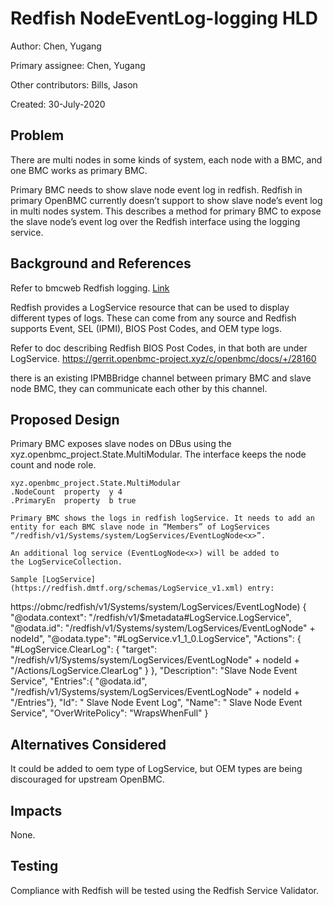 ﻿# Redfish NodeEventLog-logging HLD

Author: Chen, Yugang

Primary assignee: Chen, Yugang

Other contributors: Bills, Jason

Created: 30-July-2020

## Problem

There are multi nodes in some kinds of system, each node with a BMC, and one BMC works as primary BMC.

Primary BMC needs to show slave node event log in redfish. Redfish in primary OpenBMC currently doesn’t support to show slave node’s event log in multi nodes system. This describes a method for primary BMC to expose the slave node’s event log over the Redfish interface using the logging service.

## Background and References

Refer to bmcweb Redfish logging.
[Link]( https://gerrit.openbmc-project.xyz/c/openbmc/docs/+/20110 )

Redfish provides a LogService resource that can be used to display different types of logs. These can come from any source and Redfish supports Event, SEL (IPMI), BIOS Post Codes, and OEM type logs.

Refer to doc describing Redfish BIOS Post Codes, in that both are under LogService.
https://gerrit.openbmc-project.xyz/c/openbmc/docs/+/28160

there is an existing IPMBBridge channel between primary BMC and slave node BMC, they can communicate each other by this channel.

## Proposed Design

Primary BMC exposes slave nodes on DBus using the
xyz.openbmc_project.State.MultiModular. The interface keeps the node count and node role.
```
xyz.openbmc_project.State.MultiModular
.NodeCount  property  y 4
.PrimaryEn  property  b true

Primary BMC shows the logs in redfish logService. It needs to add an entity for each BMC slave node in “Members” of LogServices “/redfish/v1/Systems/system/LogServices/EventLogNode<x>”.

An additional log service (EventLogNode<x>) will be added to
the LogServiceCollection.

Sample [LogService](https://redfish.dmtf.org/schemas/LogService_v1.xml) entry:
```
https://obmc/redfish/v1/Systems/system/LogServices/EventLogNode<x>)
{
    "@odata.context": "/redfish/v1/$metadata#LogService.LogService",
    "@odata.id": "/redfish/v1/Systems/system/LogServices/EventLogNode" + nodeId",
    "@odata.type": "#LogService.v1_1_0.LogService",
    "Actions": {
        "#LogService.ClearLog": {
            "target":                      "/redfish/v1/Systems/system/LogServices/EventLogNode" + nodeId + "/Actions/LogService.ClearLog"
        }
    },
    "Description": "Slave Node Event Service",
     "Entries":{
         "@odata.id",             "/redfish/v1/Systems/system/LogServices/EventLogNode" + nodeId + "/Entries"},
    "Id": " Slave Node Event Log",
    "Name": " Slave Node Event Service",
    "OverWritePolicy": "WrapsWhenFull"
}

## Alternatives Considered

It could be added to oem type of LogService, but OEM types are being discouraged for upstream OpenBMC.

## Impacts

None.

## Testing
Compliance with Redfish will be tested using the Redfish Service Validator.

